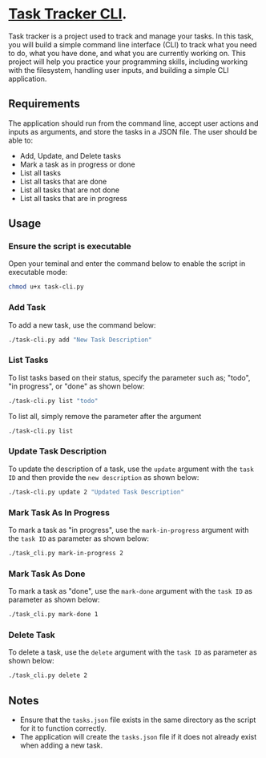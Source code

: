 # [Task Tracker CLI](https://roadmap.sh/projects/task-tracker).
Task tracker is a project used to track and manage your tasks. In this task, you will build a simple command line interface (CLI) to track what you need to do, what you have done, and what you are currently working on. This project will help you practice your programming skills, including working with the filesystem, handling user inputs, and building a simple CLI application.


## Requirements
The application should run from the command line, accept user actions and inputs as arguments, and store the tasks in a JSON file. The user should be able to:
- Add, Update, and Delete tasks
- Mark a task as in progress or done
- List all tasks
- List all tasks that are done
- List all tasks that are not done
- List all tasks that are in progress


## Usage
### Ensure the script is executable
Open your teminal and enter the command below to enable the script in executable mode:
```bash
chmod u+x task-cli.py
```

### Add Task
To add a new task, use the command below:
```bash
./task-cli.py add "New Task Description"
```

### List Tasks
To list tasks based on their status, specify the parameter such as; "todo", "in progress", or "done" as shown below:
```bash
./task-cli.py list "todo"
```

To list all, simply remove the parameter after the argument
```bash
./task-cli.py list
```

### Update Task Description
To update the description of a task, use the `update` argument with the `task ID` and then provide the `new description` as shown below:
```bash
./task-cli.py update 2 "Updated Task Description"
```

### Mark Task As In Progress
To mark a task as "in progress", use the `mark-in-progress` argument with the `task ID` as parameter as shown below:
```bash
./task_cli.py mark-in-progress 2
```

### Mark Task As Done
To mark a task as "done", use the `mark-done` argument with the `task ID` as parameter as shown below:
```bash
./task_cli.py mark-done 1
```

### Delete Task
To delete a task, use the `delete` argument with the `task ID` as parameter as shown below:
```bash
./task_cli.py delete 2
```


## Notes
- Ensure that the `tasks.json` file exists in the same directory as the script for it to function correctly.
- The application will create the `tasks.json` file if it does not already exist when adding a new task.
